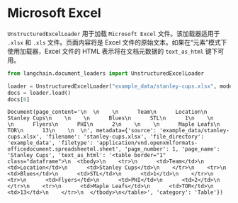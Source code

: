 # Microsoft Excel
`UnstructuredExcelLoader` 用于加载 `Microsoft Excel` 文件。该加载器适用于 `.xlsx` 和 `.xls` 文件。页面内容将是 Excel 文件的原始文本。如果在“元素”模式下使用加载器，Excel 文件的 HTML 表示将在文档元数据的 `text_as_html` 键下可用。
```python
from langchain.document_loaders import UnstructuredExcelLoader
```
```python
loader = UnstructuredExcelLoader("example_data/stanley-cups.xlsx", mode="elements")
docs = loader.load()
docs[0]
```


    Document(page_content='\n  \n    \n      Team\n      Location\n      Stanley Cups\n    \n    \n      Blues\n      STL\n      1\n    \n    \n      Flyers\n      PHI\n      2\n    \n    \n      Maple Leafs\n      TOR\n      13\n    \n  \n', metadata={'source': 'example_data/stanley-cups.xlsx', 'filename': 'stanley-cups.xlsx', 'file_directory': 'example_data', 'filetype': 'application/vnd.openxmlformats-officedocument.spreadsheetml.sheet', 'page_number': 1, 'page_name': 'Stanley Cups', 'text_as_html': '<table border="1" class="dataframe">\n  <tbody>\n    <tr>\n      <td>Team</td>\n      <td>Location</td>\n      <td>Stanley Cups</td>\n    </tr>\n    <tr>\n      <td>Blues</td>\n      <td>STL</td>\n      <td>1</td>\n    </tr>\n    <tr>\n      <td>Flyers</td>\n      <td>PHI</td>\n      <td>2</td>\n    </tr>\n    <tr>\n      <td>Maple Leafs</td>\n      <td>TOR</td>\n      <td>13</td>\n    </tr>\n  </tbody>\n</table>', 'category': 'Table'})

